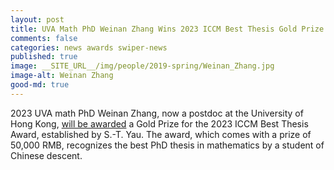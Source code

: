 ```yaml
---
layout: post
title: UVA Math PhD Weinan Zhang Wins 2023 ICCM Best Thesis Gold Prize
comments: false
categories: news awards swiper-news
published: true
image: __SITE_URL__/img/people/2019-spring/Weinan_Zhang.jpg
image-alt: Weinan Zhang
good-md: true
---
```


2023 UVA math PhD Weinan Zhang, now a postdoc at the University of Hong Kong, [will be awarded](http://www.yau-bta.com/en/show-86-37.html) a Gold Prize for the 2023 ICCM Best Thesis Award, established by S.-T. Yau. The award, which comes with a prize of 50,000 RMB, recognizes the best PhD thesis in mathematics by a student of Chinese descent. 
